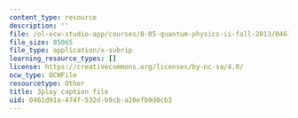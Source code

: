 ```yaml
---
content_type: resource
description: ''
file: /ol-ocw-studio-app/courses/8-05-quantum-physics-ii-fall-2013/0461d91a474f532db9cba20efb9d0cb3_lnZR0TVNh2k.vtt
file_size: 85065
file_type: application/x-subrip
learning_resource_types: []
license: https://creativecommons.org/licenses/by-nc-sa/4.0/
ocw_type: OCWFile
resourcetype: Other
title: 3play caption file
uid: 0461d91a-474f-532d-b9cb-a20efb9d0cb3
---
```

